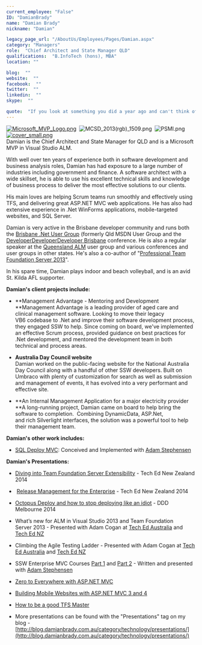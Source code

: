 ```yaml
---
current_employee: "False"
ID: "DamianBrady"
name: "Damian Brady"
nickname: "Damian"

legacy_page_url: "/AboutUs/Employees/Pages/Damian.aspx"
category: "Managers"
role:  "Chief Architect and State Manager QLD"
qualifications:  "B.InfoTech (hons), MBA"
location: ""

blog:  ""
website:  ""
facebook:  ""
twitter:  ""
linkedin:  ""
skype:  ""

quote:  "If you look at something you did a year ago and can't think of a better way to do it, it's not a sign you did it perfectly the first time, it's a sign you're not learning."
---
```


​​[![Microsoft_MVP_Logo.png](/Images/Bio/Microsoft_MVP_Logo.png)​](https://mvp.microsoft.com/en-us/mvp/Damian%20Brady-5000595)  ![MCSD_2013(rgb)_1509.png](/Images/Bio/MCSD_2013(rgb)_1509.png)​  ![PSMI.png](/Images/Bio/PSMI.png)   [![cover_small.png](/Images/Bio/cover_small.png)](http://brdy.in/ProTFS2013)​  
 Damian is the Chief Architect and State Manager for QLD and is a Microsoft MVP in Visual Studio ALM.  

 With well over ten years of experience both in software development and business analysis roles, Damian has had exposure to a large number of industries including government and finance. A software architect with a wide skillset, he is able to use his excellent technical skills and knowledge of business process to deliver the most effective solutions to our clients.  

 His main loves are helping Scrum teams run smoothly and effectively using TFS, and delivering great ASP.NET MVC web applications. He has also had extensive experience in .Net WinForms applications, mobile-targeted websites, and SQL Server.  

 Damian is very active in the Brisbane developer community and runs both the [Brisbane .Net User Group](http://www.meetup.com/Brisbane-Net-User-Group/ "Brisbane .Net User Group") (formerly Qld MSDN User Group and the 
[DeveloperDeveloperDeveloper Brisbane](http://www.dddbrisbane.com/ "DDD Brisbane") conference.  He is also a regular speaker at the 
[Queensland ALM](http://www.qalmug.org/ "Qld ALM User Group") user group and various conferences and user groups in other states. He's also a co-author of "[Professional Team Foundation Server 2013](http://brdy.in/ProTFS2013)".​  

 In his spare time, Damian plays indoor and beach volleyball, and is an avid St. Kilda AFL supporter. 

**Damian's client projects include:**<div> 

*   **Management Advantage - Mentoring and Development  
 **Management Advantage is a leading provider of aged care and clinical management software. Looking to move their legacy VB6 codebase to .Net and improve their software development process, they engaged SSW to help. Since coming on board, we've implemented an effective Scrum process, provided guidance on best practices for .Net development, and mentored the development team in both technical and process areas.

*   **Australia Day Council website**  
Damian worked on the public-facing website for the National Australia Day Council along with a handful of other SSW developers. Built on Umbraco with plenty of customization for search as well as submission and management of events, it has evolved into a very performant and effective site.
*   **An Internal Management Application for a major electricity provider  
 **A long-running project, Damian came on board to help bring the software to completion.  Combining DynamicData, ASP.Net, and rich Silverlight interfaces, the solution was a powerful tool to help their management team. 

**Damian's other work includes:**  

*   [SQL Deploy MVC](http://nuget.org/packages/SSW.SQLDeploy.MVC): Conceived and Implemented with 
      [Adam Stephensen](/AboutUs/Employees/Pages/AdamS.aspx)

 **Damian's Presentations:**

*   [Diving into Team Foundation Server Extensibility](http://search.channel9.msdn.com/content/result?sid=38a2fe9e-312c-44a1-81ad-14b04a911731&rid=6e9526bb-c526-4fac-9082-a39d00f30586) - Tech Ed New Zealand 2014

*   ​
        [Release Management for the Enterprise](http://search.channel9.msdn.com/content/result?sid=38a2fe9e-312c-44a1-81ad-14b04a911731&rid=b6182d1f-a29b-40f0-bfbf-a39d00f3023e) - Tech Ed New Zealand 2014

*   [Octopus Deploy and how to stop deploying like an idiot](http://tv.ssw.com/5522/octopus-deploy-and-how-to-stop-deploying-like-an-idiot-damien-brady-ddd-melbourne) - DDD Melbourne 2014

*   What’s new for ALM in Visual Studio 2013 and Team Foundation Server 2013 - Presented with Adam Cogan at 
      [Tech Ed Australia](http://channel9.msdn.com/Events/TechEd/Australia/2013/DEV211) and 
      [Tech Ed NZ](http://channel9.msdn.com/Events/TechEd/NewZealand/2013/DEV101)
*   Climbing the Agile Testing Ladder - Presented with Adam Cogan at [Tech Ed Australia](http://channel9.msdn.com/Events/TechEd/Australia/2013/DEV323B) and 
      [Tech Ed NZ](http://channel9.msdn.com/Events/TechEd/NewZealand/2013/DEV303)
*   SSW Enterprise MVC Courses 
      [Part 1](http://www.ssw.com.au/ssw/events/Training/enterprise-MVC-part-1.aspx) and 
      [Part 2](http://www.ssw.com.au/ssw/events/Training/Enterprise-MVC-Part-2.aspx) - Written and presented with 
      [Adam Stephensen](/AboutUs/Employees/Pages/AdamS.aspx)
*   [Zero to Everywhere with ASP.NET MVC](http://tv.ssw.com/1785/ddd-brisbane-damian-brady-zero-to-everywhere "Zero to Everywhere with ASP.NET MVC")
*   [Building Mobile Websites with ASP.NET MVC 3 and 4](http://www.slideshare.net/damovisa/building-mobile-websites-with-aspnet-mvc-3-4-11395594 "Building Mobile Websites with ASP.NET MVC 3 and 4")
*   [How to be a good TFS Master](http://www.slideshare.net/damovisa/how-to-be-a-good-tfs-master "How to be a good TFS Master")
*   More presentations can be found with the "Presentations" tag on my blog - 
      [http://blog.damianbrady.com.au/category/technology/presentations/](http://blog.damianbrady.com.au/category/technology/presentations/)</div>